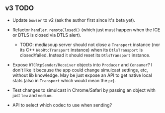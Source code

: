 ## v3 TODO

* Update `bowser` to v2 (ask the author first since it's beta yet).

* Refactor `handler.remoteClosed()` (which just must happen when the ICE or DTLS is closed via DTLS alert).
  - TODO: mediasoup server should not close a `Transport` instance (nor its C++ `WebRtcTransport` instance) when its `DtlsTransport` is closed/failed. Instead it should reset its `DtlsTransport` instance.  

* Expose `RTCRtpSender/Receiver` objects into `Producer` and `Consumer`? I don't like it because the app could change simulcast settings, etc, without lib knowledge. May be just expose an API to get native local stats (also in `Transport` which would mean the `pc`).

* Test changes to simulcast in Chrome/Safari by passing an object with just `low` and `medium`.

* API to select which codec to use when sending? 

